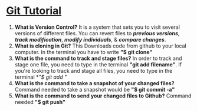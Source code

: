 # [Git Tutorial](https://github.com/codefellows/seattle-code-102d59/tree/main/class-03)
1. **What is Version Control?** It is a system that sets you to visit several versions of different files. You can revert files to ***previous versions***, ***track modification***, ***modify individuals***, & ***compare changes***.
1. **What is cloning in Git?** This Downloads code from github to your local computer. In the terminal you have to write **"$ git clone"** 
1. **What is the command to track and stage files?** In  order to track and stage one file, you need to type in the terminal **"git add filename"**. If you're looking to track and stage all files, you need to type in the terminal **"$ git add *"**
1. **What is the command to take a snapshot of your changed files?** Command needed to take a snapshot would be **"$ git commit -a"**
1. **What is the command to send your changed files to Github?** Command needed **"$ git push"**
